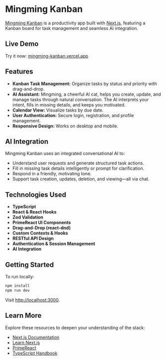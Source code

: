 # Mingming Kanban

[Mingming Kanban](https://mingming-kanban.vercel.app) is a productivity app built with [Next.js](https://nextjs.org), featuring a Kanban board for task management and seamless AI integration.

## Live Demo

Try it now: [mingming-kanban.vercel.app](https://mingming-kanban.vercel.app)

## Features

- **Kanban Task Management:** Organize tasks by status and priority with drag-and-drop.
- **AI Assistant:** Mingming, a cheerful AI cat, helps you create, update, and manage tasks through natural conversation. The AI interprets your intent, fills in missing details, and keeps you motivated.
- **Calendar View:** Visualize tasks by due date.
- **User Authentication:** Secure login, registration, and profile management.
- **Responsive Design:** Works on desktop and mobile.

## AI Integration

Mingming Kanban uses an integrated conversational AI to:

- Understand user requests and generate structured task actions.
- Fill in missing task details intelligently or prompt for clarification.
- Respond in a friendly, motivating tone.
- Support task creation, updates, deletion, and viewing—all via chat.

## Technologies Used

- **TypeScript**
- **React & React Hooks**
- **Zod Validation**
- **PrimeReact UI Components**
- **Drag-and-Drop (react-dnd)**
- **Custom Contexts & Hooks**
- **RESTful API Design**
- **Authentication & Session Management**
- **AI Integration**

## Getting Started

To run locally:

```bash
npm install
npm run dev
```

Visit [http://localhost:3000](http://localhost:3000).

## Learn More

Explore these resources to deepen your understanding of the stack:

- [Next.js Documentation](https://nextjs.org/docs)
- [Learn Next.js](https://nextjs.org/learn)
- [PrimeReact](https://primereact.org/)
- [TypeScript Handbook](https://www.typescriptlang.org/docs/)
